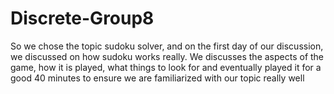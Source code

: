 # Discrete-Group8
So we chose the topic sudoku solver, and on the first day of our discussion, we discussed on how sudoku works really. We discusses the aspects of the game, how it is played, what things to look for and eventually played it for a good 40 minutes to ensure we are familiarized with our topic really well
